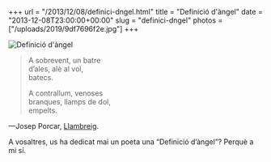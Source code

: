 +++
url = "/2013/12/08/definici-dngel.html"
title = "Definició d'àngel"
date = "2013-12-08T23:00:00+00:00"
slug = "definici-dngel"
photos = ["/uploads/2019/9df7696f2e.jpg"]
+++

<img src="/uploads/2019/9df7696f2e.jpg" alt="Definició d'àngel" />

> A sobrevent, un batre  
> d’ales, alè al vol,  
> batecs.
> 
> A contrallum, venoses  
> branques, llamps de dol,  
> empelts.

—Josep Porcar, [Llambreig](http://llambreig.porcar.net).

A vosaltres, us ha dedicat mai un poeta una “Definició d’àngel”? Perquè a mi sí.

